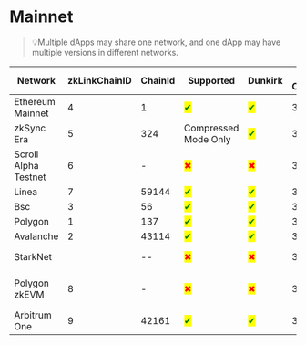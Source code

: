 # Mainnet

> 💡Multiple dApps may share one network, and one dApp may have multiple versions in different networks.

<table data-full-width="true"><thead><tr><th>Network</th><th width="139">zkLinkChainID</th><th width="97">ChainId</th><th width="130">Supported</th><th width="108">Dunkirk</th><th width="144">Deposit Confirmations</th><th>Comment</th></tr></thead><tbody><tr><td>Ethereum Mainnet</td><td>4</td><td>1</td><td><mark style="color:green;">✔</mark></td><td><mark style="color:green;">✔</mark></td><td>30</td><td>--</td></tr><tr><td>zkSync Era</td><td>5</td><td>324</td><td>Compressed Mode Only</td><td><mark style="color:green;">✔</mark></td><td>30</td><td>--</td></tr><tr><td>Scroll Alpha Testnet</td><td>6</td><td>-</td><td><mark style="color:red;">✖</mark></td><td><mark style="color:red;">✖</mark></td><td>30</td><td>Lack of support for Sha2-256</td></tr><tr><td>Linea</td><td>7</td><td>59144</td><td><mark style="color:green;">✔</mark></td><td><mark style="color:green;">✔</mark></td><td>30</td><td>--</td></tr><tr><td>Bsc</td><td>3</td><td>56</td><td><mark style="color:green;">✔</mark></td><td><mark style="color:green;">✔</mark></td><td>30</td><td>--</td></tr><tr><td>Polygon</td><td>1</td><td>137</td><td><mark style="color:green;">✔</mark></td><td><mark style="color:green;">✔</mark></td><td>30</td><td>--</td></tr><tr><td>Avalanche</td><td>2</td><td>43114</td><td><mark style="color:green;">✔</mark></td><td><mark style="color:green;">✔</mark></td><td>30</td><td>--</td></tr><tr><td>StarkNet</td><td></td><td>--</td><td><mark style="color:red;">✖</mark></td><td><mark style="color:red;">✖</mark></td><td>30</td><td>Under development</td></tr><tr><td>Polygon zkEVM</td><td>8</td><td>-</td><td><mark style="color:red;">✖</mark></td><td><mark style="color:red;">✖</mark></td><td>30</td><td>Lack of support for Sha2-256</td></tr><tr><td>Arbitrum One</td><td>9</td><td>42161</td><td><mark style="color:green;">✔</mark></td><td><mark style="color:green;">✔</mark></td><td>30</td><td>--</td></tr></tbody></table>
